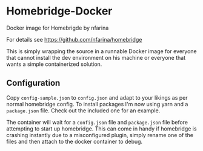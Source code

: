 # Homebridge-Docker

Docker image for Homebrigde by nfarina

For details see https://github.com/nfarina/homebridge

This is simply wrapping the source in a runnable Docker image for everyone that cannot install the dev environment on his machine or everyone that wants a simple containerized solution.

## Configuration

Copy `config-sample.json` to `config.json` and adapt to your likings as per normal homebridge config.
To install packages I'm now using yarn and a `package.json` file. Check out the included one for an example.

The container will wait for a `config.json` file and `package.json` file before attempting to start up homebridge. This can come in handy if homebridge is crashing instantly due to a misconfigured plugin, simply rename one of the files and then attach to the docker container to debug.
